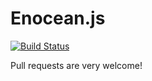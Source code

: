 # Enocean.js

[![Build Status](https://secure.travis-ci.org/iutvikler/enoceanjs.png)](http://travis-ci.org/iutvikler/enoceanjs)

Pull requests are very welcome!
